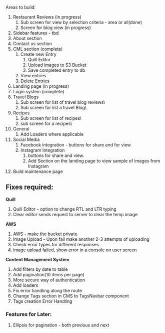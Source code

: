 Areas to build:

1. Restaurant Reviews (in progress)
   1. Sub screen for view by selection criteria - area or all(done)
   2. Screen for blog view (in progress)
2. Sidebar features - tbd
3. About section
4. Contact us section
5. CML section (complete)
   1. Create new Entry
      1. Quill Editor
      2. Upload images to S3 Bucket
      3. Save completed entry to db
   2. View entries
   3. Delete Entries
6. Landing page (in progress)
7. Login system (complete)
8. Travel Blogs
   1. Sub screen for list of travel blog reviews\
   2. Sub screen for list a travel Blog\
9. Recipes
   1. Sub screen for list of recipes\
   2. sub screen for a recipes\
10. General
    1. Add Loaders where applicable
11. Social Media
    1. Facebook integration - buttons for share and for view
    2. Instagram Integration
       1. buttons for share and view.
       2. Add Section on the landing page to view sample of images from Instagram
12. Build maintenance page

## **Fixes required:**

**Quill**

1. Quill Editor - option to change RTL and LTR typing
2. Clear editor sends request to server to clear the temp image

**AWS**

1. AWS - make the bucket private
2. Image Upload - Upon fail make another 2-3 attempts of uploading
3. Check error types for different responses
4. image upload failed, show error in a console on user screen

**Content Management System**

1. Add filters by date to table
2. Add pagination(10 items per page)
3. More secure way of authentication
4. Add loaders
5. Fix error handling along the route
6. Change Tags section in CMS to TagsNavbar component
7. Tags creation Error Handling

### **Features for Later:**

1. Ellipsis for pagination - both previous and next

